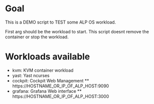 
# Goal
This is a DEMO script to TEST some ALP OS workload.

First arg should be the workload to start.
This script doesnt remove the container or stop the workload.

# Workloads available

* kvm: KVM container workload
* yast: Yast ncurses
* cockpit: Cockpit Web Management
** https://HOSTNAME_OR_IP_OF_ALP_HOST:9090
* grafana: Grafana Web interface
** https://HOSTNAME_OR_IP_OF_ALP_HOST:3000

